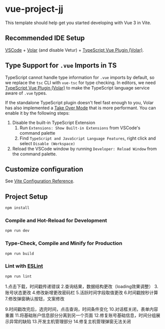 # vue-project-jj

This template should help get you started developing with Vue 3 in Vite.

## Recommended IDE Setup

[VSCode](https://code.visualstudio.com/) + [Volar](https://marketplace.visualstudio.com/items?itemName=Vue.volar) (and disable Vetur) + [TypeScript Vue Plugin (Volar)](https://marketplace.visualstudio.com/items?itemName=Vue.vscode-typescript-vue-plugin).

## Type Support for `.vue` Imports in TS

TypeScript cannot handle type information for `.vue` imports by default, so we replace the `tsc` CLI with `vue-tsc` for type checking. In editors, we need [TypeScript Vue Plugin (Volar)](https://marketplace.visualstudio.com/items?itemName=Vue.vscode-typescript-vue-plugin) to make the TypeScript language service aware of `.vue` types.

If the standalone TypeScript plugin doesn't feel fast enough to you, Volar has also implemented a [Take Over Mode](https://github.com/johnsoncodehk/volar/discussions/471#discussioncomment-1361669) that is more performant. You can enable it by the following steps:

1. Disable the built-in TypeScript Extension
    1) Run `Extensions: Show Built-in Extensions` from VSCode's command palette
    2) Find `TypeScript and JavaScript Language Features`, right click and select `Disable (Workspace)`
2. Reload the VSCode window by running `Developer: Reload Window` from the command palette.

## Customize configuration

See [Vite Configuration Reference](https://vitejs.dev/config/).

## Project Setup

```sh
npm install
```

### Compile and Hot-Reload for Development

```sh
npm run dev
```

### Type-Check, Compile and Minify for Production

```sh
npm run build
```

### Lint with [ESLint](https://eslint.org/)

```sh
npm run lint
```


1.点击下载，时间戳传递错误
2.查询结果，数据结构更改（loading效果调整）
3.账号状态更改
4.修改新增更改密码栏
5.活跃时间字段取值更改
6.时间戳按秒计算
7.修改弹窗确认按钮，文案修改
<!-- 8.取消已进入页面就查询表格的请求 -->
9.时间戳改完后，选完时间，点击查询，时间条件变化
10.对话框关闭，表单内容重置
11.将基础账户信息部分分离到另一个页面
12.修复账号基础信息，时间分组展示异常的缺陷
13.开发主机管理部分
14.修复主机管理弹窗无法关闭
